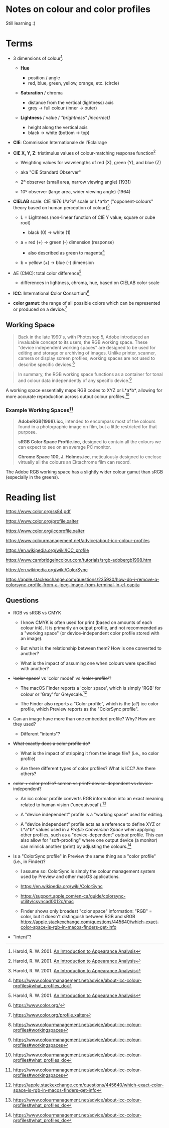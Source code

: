 # Notes on colour and color profiles

Still learning :)

# Terms

-   3 dimensions of colour[^notes_color-1]:

    -   **Hue**

        -   position / angle
        -   red, blue, green, yellow, orange, etc. (circle)

    -   **Saturation** / chroma

        -   distance from the vertical (lightness) axis
        -   grey -\> full colour (inner -\> outer)

    -   **Lightness** / value / *"brightness" [incorrect]*

        -   height along the vertical axis
        -   black -\> white (bottom -\> top)

-   **CIE**: Commission Internationale de l’Eclairage

-   **CIE X, Y, Z**: tristimulus values of colour-matching response function[^notes_color-2]

    -   Weighting values for wavelengths of red (X), green (Y), and blue (Z)

    -   aka "CIE Standard Observer"

    -   2º observer (small area, narrow viewing angle) (1931)

    -   10º observer (large area, wider viewing angle) (1964)

-   **CIELAB** scale: CIE 1976 Lºaºbº scale or L\*a\*b\* ("opponent-colours" theory based on human perception of colour)[^notes_color-3]

    -   L = Lightness (non-linear function of CIE Y value; square or cube root)

        -   black (0) -\> white (1)

    -   a = red (+) -\> green (-) dimension (response)

        -   also described as green to magenta[^notes_color-4]

    -   b = yellow (+) -\> blue (-) dimension

-   ∆E (CMC): total color difference[^notes_color-5]

    -   differences in lightness, chroma, hue, based on CIELAB color scale

-   **ICC**: **I**nternational **C**olor **C**onsortium[^notes_color-6]

-   **color gamut**: the range of all possible colors which can be represented or produced on a device.[^notes_color-7]

[^notes_color-1]: Harold, R. W. 2001. [An Introduction to Appearance Analysis](https://www.color.org/ss84.pdf)

[^notes_color-2]: Harold, R. W. 2001. [An Introduction to Appearance Analysis](https://www.color.org/ss84.pdf)

[^notes_color-3]: Harold, R. W. 2001. [An Introduction to Appearance Analysis](https://www.color.org/ss84.pdf)

[^notes_color-4]: <https://www.colourmanagement.net/advice/about-icc-colour-profiles#what_profiles_do>

[^notes_color-5]: Harold, R. W. 2001. [An Introduction to Appearance Analysis](https://www.color.org/ss84.pdf)

[^notes_color-6]: <https://www.color.org/>

[^notes_color-7]: <https://www.color.org/profile.xalter>

## Working Space 

> Back in the late 1990's, with Photoshop 5, Adobe introduced an invaluable concept to its users, the RGB working space. These "device independent working spaces" are designed to be used for editing and storage or archiving of images. Unlike printer, scanner, camera or display screen profiles, working spaces are not used to describe
> specific devices.[^notes_color-8]

[^notes_color-8]: <https://www.colourmanagement.net/advice/about-icc-colour-profiles#workingspaces>

> In summary, the RGB working space functions as a container for tonal and colour data independently of any specific device.[^notes_color-9]

[^notes_color-9]: <https://www.colourmanagement.net/advice/about-icc-colour-profiles#workingspaces>

A working space essentially maps RGB codes to XYZ or L\*a\*b\*, allowing for more accurate reproduction across output colour profiles.[^notes_color-10]

[^notes_color-10]: <https://www.colourmanagement.net/advice/about-icc-colour-profiles#what_profiles_do>

### **Example Working Spaces**[^notes_color-11]

[^notes_color-11]: <https://www.colourmanagement.net/advice/about-icc-colour-profiles#workingspaces>

> **AdobeRGB(1998).icc**, intended to encompass most of the colours found in a photographic image on film, but a little restricted for that purpose.
>
> **sRGB Color Space Profile.icc,** designed to contain all the colours we can expect to see on an average PC monitor.
>
> **Chrome Space 100, J. Holmes.icc**, meticulously designed to enclose virtually all the colours an Ektachrome film can record.

The Adobe RGB working space has a slightly wider colour gamut than sRGB (especially in the greens).

# Reading list

<https://www.color.org/ss84.pdf>

<https://www.color.org/profile.xalter>

<https://www.color.org/iccprofile.xalter>

<https://www.colourmanagement.net/advice/about-icc-colour-profiles>

<https://en.wikipedia.org/wiki/ICC_profile>

<https://www.cambridgeincolour.com/tutorials/srgb-adobergb1998.htm>

<https://en.wikipedia.org/wiki/ColorSync>

<https://apple.stackexchange.com/questions/235930/how-do-i-remove-a-colorsync-profile-from-a-jpeg-image-from-terminal-in-el-capita>

## Questions

-   RGB vs sRGB vs CMYK

    -   I know CMYK is often used for print (based on amounts of each colour ink). It is primarily an output profile, and not recommended as a "working space" (or device-independent color profile stored with an image).

    -   But what is the relationship between them? How is one converted to another?

    -   What is the impact of assuming one when colours were specified with another?

-   ~~'color space'~~ vs 'color model' vs ~~'color profile'~~?

    -   The macOS Finder reports a 'color space', which is simply 'RGB' for colour or 'Gray' for Greyscale.[^notes_color-12]

    -   The Finder also reports a "Color profile", which is the (a?) icc color profile, which Preview reports as the "ColorSync profile".

-   Can an image have more than one embedded profile? Why? How are they used?

    -   Different "intents"?

-   ~~What exactly does a color profile do?~~

    -   What is the impact of stripping it from the image file? (i.e., no color profile)

    -   Are there different types of color profiles? What is ICC? Are there others?

-   ~~color + color profile? screen vs print? device-dependent vs device-independent?~~

    -   An icc colour profile converts RGB information into an exact meaning related to human vision ('unequivocal').[^notes_color-13]

    -   A "device independent" profile is a "working space" used for editing.

    -   A "device independent" profile acts as a reference to define XYZ or L\*a\*b\* values used in a *Profile Conversion Space* when applying other profiles, such as a "device-dependent" *output* profile. This can also allow for "soft-proofing" where one output device (a monitor) can mimick another (print) by adjusting the colours.[^notes_color-14]

-   Is a "ColorSync profile" in Preview the same thing as a "color profile" (i.e., in Finder)?

    -   I assume so: ColorSync is simply the colour management system used by Preview and other macOS applications.

    -   <https://en.wikipedia.org/wiki/ColorSync>

    -   <https://support.apple.com/en-ca/guide/colorsync-utility/csyncad0012c/mac>

    -   Finder shows only broadest "color space" information: "RGB" = color, but it doesn't distinguish between RGB and sRGB\
        <https://apple.stackexchange.com/questions/445640/which-exact-color-space-is-rgb-in-macos-finders-get-info>

-   "Intent"?

[^notes_color-12]: <https://apple.stackexchange.com/questions/445640/which-exact-color-space-is-rgb-in-macos-finders-get-info>

[^notes_color-13]: <https://www.colourmanagement.net/advice/about-icc-colour-profiles#what_profiles_do>

[^notes_color-14]: <https://www.colourmanagement.net/advice/about-icc-colour-profiles#what_profiles_do>
